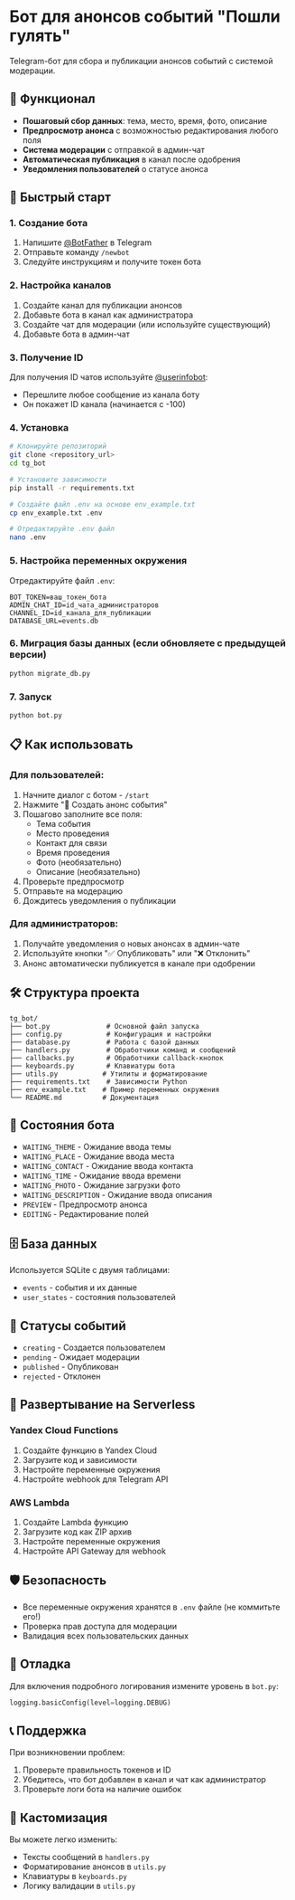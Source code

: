 # Бот для анонсов событий "Пошли гулять"

Telegram-бот для сбора и публикации анонсов событий с системой модерации.

## 🎯 Функционал

- **Пошаговый сбор данных**: тема, место, время, фото, описание
- **Предпросмотр анонса** с возможностью редактирования любого поля
- **Система модерации** с отправкой в админ-чат
- **Автоматическая публикация** в канал после одобрения
- **Уведомления пользователей** о статусе анонса

## 🚀 Быстрый старт

### 1. Создание бота

1. Напишите [@BotFather](https://t.me/BotFather) в Telegram
2. Отправьте команду `/newbot`
3. Следуйте инструкциям и получите токен бота

### 2. Настройка каналов

1. Создайте канал для публикации анонсов
2. Добавьте бота в канал как администратора
3. Создайте чат для модерации (или используйте существующий)
4. Добавьте бота в админ-чат

### 3. Получение ID

Для получения ID чатов используйте [@userinfobot](https://t.me/userinfobot):
- Перешлите любое сообщение из канала боту
- Он покажет ID канала (начинается с -100)

### 4. Установка

```bash
# Клонируйте репозиторий
git clone <repository_url>
cd tg_bot

# Установите зависимости
pip install -r requirements.txt

# Создайте файл .env на основе env_example.txt
cp env_example.txt .env

# Отредактируйте .env файл
nano .env
```

### 5. Настройка переменных окружения

Отредактируйте файл `.env`:

```env
BOT_TOKEN=ваш_токен_бота
ADMIN_CHAT_ID=id_чата_администраторов
CHANNEL_ID=id_канала_для_публикации
DATABASE_URL=events.db
```

### 6. Миграция базы данных (если обновляете с предыдущей версии)

```bash
python migrate_db.py
```

### 7. Запуск

```bash
python bot.py
```

## 📋 Как использовать

### Для пользователей:

1. Начните диалог с ботом - `/start`
2. Нажмите "🎉 Создать анонс события"
3. Пошагово заполните все поля:
   - Тема события
   - Место проведения
   - Контакт для связи
   - Время проведения
   - Фото (необязательно)
   - Описание (необязательно)
4. Проверьте предпросмотр
5. Отправьте на модерацию
6. Дождитесь уведомления о публикации

### Для администраторов:

1. Получайте уведомления о новых анонсах в админ-чате
2. Используйте кнопки "✅ Опубликовать" или "❌ Отклонить"
3. Анонс автоматически публикуется в канале при одобрении

## 🛠 Структура проекта

```
tg_bot/
├── bot.py              # Основной файл запуска
├── config.py           # Конфигурация и настройки
├── database.py         # Работа с базой данных
├── handlers.py         # Обработчики команд и сообщений
├── callbacks.py        # Обработчики callback-кнопок
├── keyboards.py        # Клавиатуры бота
├── utils.py           # Утилиты и форматирование
├── requirements.txt    # Зависимости Python
├── env_example.txt    # Пример переменных окружения
└── README.md          # Документация
```

## 🔧 Состояния бота

- `WAITING_THEME` - Ожидание ввода темы
- `WAITING_PLACE` - Ожидание ввода места
- `WAITING_CONTACT` - Ожидание ввода контакта
- `WAITING_TIME` - Ожидание ввода времени
- `WAITING_PHOTO` - Ожидание загрузки фото
- `WAITING_DESCRIPTION` - Ожидание ввода описания
- `PREVIEW` - Предпросмотр анонса
- `EDITING` - Редактирование полей

## 🗄 База данных

Используется SQLite с двумя таблицами:
- `events` - события и их данные
- `user_states` - состояния пользователей

## 📝 Статусы событий

- `creating` - Создается пользователем
- `pending` - Ожидает модерации
- `published` - Опубликован
- `rejected` - Отклонен

## 🚀 Развертывание на Serverless

### Yandex Cloud Functions

1. Создайте функцию в Yandex Cloud
2. Загрузите код и зависимости
3. Настройте переменные окружения
4. Настройте webhook для Telegram API

### AWS Lambda

1. Создайте Lambda функцию
2. Загрузите код как ZIP архив
3. Настройте переменные окружения
4. Настройте API Gateway для webhook

## 🛡 Безопасность

- Все переменные окружения хранятся в `.env` файле (не коммитьте его!)
- Проверка прав доступа для модерации
- Валидация всех пользовательских данных

## 🐛 Отладка

Для включения подробного логирования измените уровень в `bot.py`:

```python
logging.basicConfig(level=logging.DEBUG)
```

## 📞 Поддержка

При возникновении проблем:
1. Проверьте правильность токенов и ID
2. Убедитесь, что бот добавлен в канал и чат как администратор
3. Проверьте логи бота на наличие ошибок

## 🎨 Кастомизация

Вы можете легко изменить:
- Тексты сообщений в `handlers.py`
- Форматирование анонсов в `utils.py`
- Клавиатуры в `keyboards.py`
- Логику валидации в `utils.py` 